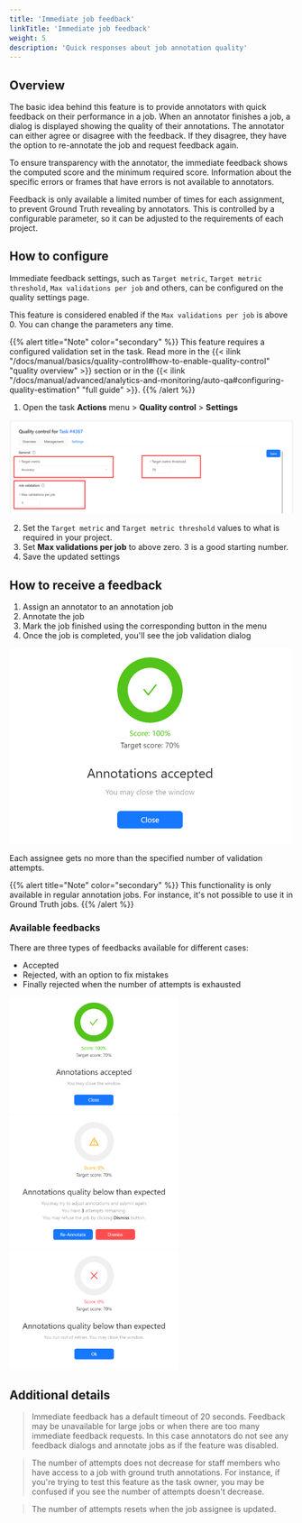 ```yaml
---
title: 'Immediate job feedback'
linkTitle: 'Immediate job feedback'
weight: 5
description: 'Quick responses about job annotation quality'
---
```


## Overview

The basic idea behind this feature is to provide annotators with quick feedback on their
performance in a job. When an annotator finishes a job, a dialog is displayed showing the
quality of their annotations. The annotator can either agree or disagree with the feedback.
If they disagree, they have the option to re-annotate the job and request feedback again.

To ensure transparency with the annotator, the immediate feedback shows the computed score and
the minimum required score. Information about the specific errors or frames that have errors is
not available to annotators.

Feedback is only available a limited number of times for each assignment, to prevent
Ground Truth revealing by annotators. This is controlled by a configurable parameter, so
it can be adjusted to the requirements of each project.

## How to configure

Immediate feedback settings, such as `Target metric`, `Target metric threshold`,
`Max validations per job` and others, can be configured on the quality settings page.

This feature is considered enabled if the `Max validations per job` is above 0. You can change
the parameters any time.

{{% alert title="Note" color="secondary" %}}
This feature requires a configured validation set in the task. Read more
in the
{{< ilink "/docs/manual/basics/quality-control#how-to-enable-quality-control" "quality overview" >}}
section or in the
{{< ilink "/docs/manual/advanced/analytics-and-monitoring/auto-qa#configuring-quality-estimation" "full guide" >}}.
{{% /alert %}}

1. Open the task **Actions** menu > **Quality control** > **Settings**

  ![Configure job validations](/images/immediate-feedback-quality-settings.png)

2. Set the `Target metric` and `Target metric threshold` values to what is required in your project.
3. Set **Max validations per job** to above zero. 3 is a good starting number.
4. Save the updated settings

## How to receive a feedback

1. Assign an annotator to an annotation job
2. Annotate the job
3. Mark the job finished using the corresponding button in the menu
4. Once the job is completed, you'll see the job validation dialog

  <img src="/images/immediate-feedback-accept.png" style="max-width: 500px;">

Each assignee gets no more than the specified number of validation attempts.

{{% alert title="Note" color="secondary" %}}
This functionality is only available in regular annotation jobs. For instance,
it's not possible to use it in Ground Truth jobs.
{{% /alert %}}

### Available feedbacks

There are three types of feedbacks available for different cases:
- Accepted
- Rejected, with an option to fix mistakes
- Finally rejected when the number of attempts is exhausted

<img src="/images/immediate-feedback-accept.png" style="max-width: 300px;">
<img src="/images/immediate-feedback-reject.png" style="max-width: 300px;">
<img src="/images/immediate-feedback-final-reject.png" style="max-width: 300px;">

## Additional details

> Immediate feedback has a default timeout of 20 seconds.
> Feedback may be unavailable for large jobs or when there are too many immediate feedback requests.
> In this case annotators do not see any feedback dialogs and annotate jobs as
> if the feature was disabled.

> The number of attempts does not decrease for staff members who have access to a job
> with ground truth annotations. For instance, if you're trying to test this feature as the task
> owner, you may be confused if you see the number of attempts doesn't decrease.

> The number of attempts resets when the job assignee is updated.
